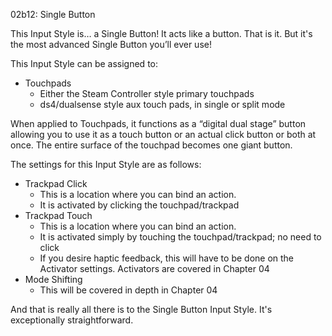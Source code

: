 02b12: Single Button

This Input Style is… a Single Button! It acts like a button. That is it. But it's the most advanced Single Button you’ll ever use!

This Input Style can be assigned to:

* Touchpads
  * Either the Steam Controller style primary touchpads
  * ds4/dualsense style aux touch pads, in single or split mode

When applied to Touchpads, it functions as a “digital dual stage” button allowing you to use it as a touch button or an actual click button or both at once. The entire surface of the touchpad becomes one giant button.

The settings for this Input Style are as follows:

* Trackpad Click
  * This is a location where you can bind an action.
  * It is activated by clicking the touchpad/trackpad
* Trackpad Touch
  * This is a location where you can bind an action.
  * It is activated simply by touching the touchpad/trackpad; no need to click
  * If you desire haptic feedback, this will have to be done on the Activator settings. Activators are covered in Chapter 04
* Mode Shifting
  * This will be covered in depth in Chapter 04

And that is really all there is to the Single Button Input Style. It's exceptionally straightforward.
